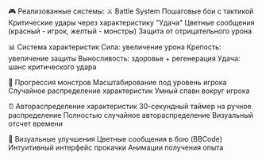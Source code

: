 🎮 Реализованные системы:
⚔️ Battle System
Пошаговые бои с тактикой
Критические удары через характеристику "Удача"
Цветные сообщения (красный - игрок, желтый - монстры)
Защита от отрицательного урона

📊 Система характеристик
Сила: увеличение урона
Крепость: увеличение защиты
Выносливость: здоровье + регенерация
Удача: шанс критического удара

🎯 Прогрессия монстров
Масштабирование под уровень игрока
Случайное распределение характеристик
Умный спавн вокруг игрока

⏰ Автораспределение характеристик
30-секундный таймер на ручное распределение
Полностью случайное автораспределение
Визуальный отсчет времени

🎨 Визуальные улучшения
Цветные сообщения в бою (BBCode)
Интуитивный интерфейс прокачки
Анимации получения опыта
